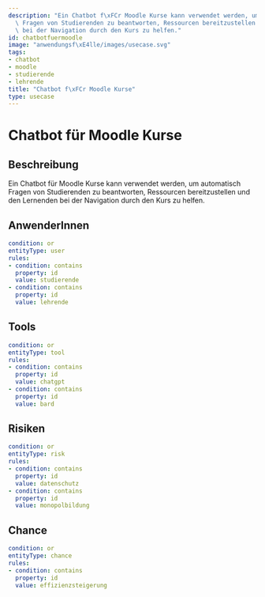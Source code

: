 ```yaml
---
description: "Ein Chatbot f\xFCr Moodle Kurse kann verwendet werden, um automatisch\
  \ Fragen von Studierenden zu beantworten, Ressourcen bereitzustellen und den Lernenden\
  \ bei der Navigation durch den Kurs zu helfen."
id: chatbotfuermoodle
image: "anwendungsf\xE4lle/images/usecase.svg"
tags:
- chatbot
- moodle
- studierende
- lehrende
title: "Chatbot f\xFCr Moodle Kurse"
type: usecase
---
```



# Chatbot für Moodle Kurse

## Beschreibung

Ein Chatbot für Moodle Kurse kann verwendet werden, um automatisch Fragen von Studierenden zu beantworten, Ressourcen bereitzustellen und den Lernenden bei der Navigation durch den Kurs zu helfen.

## AnwenderInnen

```yaml
condition: or
entityType: user
rules:
- condition: contains
  property: id
  value: studierende
- condition: contains
  property: id
  value: lehrende
```



## Tools

```yaml
condition: or
entityType: tool
rules:
- condition: contains
  property: id
  value: chatgpt
- condition: contains
  property: id
  value: bard
```



## Risiken

```yaml
condition: or
entityType: risk
rules:
- condition: contains
  property: id
  value: datenschutz
- condition: contains
  property: id
  value: monopolbildung
```



## Chance

```yaml
condition: or
entityType: chance
rules:
- condition: contains
  property: id
  value: effizienzsteigerung
```

